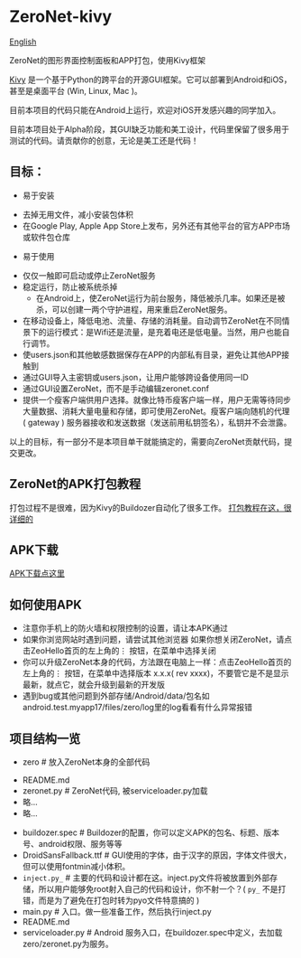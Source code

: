 # ZeroNet-kivy
[English](./README.md)

ZeroNet的图形界面控制面板和APP打包，使用Kivy框架

[Kivy](https://kivy.org) 是一个基于Python的跨平台的开源GUI框架。它可以部署到Android和iOS，甚至是桌面平台 (Win, Linux, Mac )。

目前本项目的代码只能在Android上运行，欢迎对iOS开发感兴趣的同学加入。

目前本项目处于Alpha阶段，其GUI缺乏功能和美工设计，代码里保留了很多用于测试的代码。请贡献你的创意，无论是美工还是代码！

## 目标：

* 易于安装
- 去掉无用文件，减小安装包体积
- 在Google Play, Apple App Store上发布，另外还有其他平台的官方APP市场或软件包仓库
* 易于使用
- 仅仅一触即可启动或停止ZeroNet服务
- 稳定运行，防止被系统杀掉
   + 在Android上，使ZeroNet运行为前台服务，降低被杀几率。如果还是被杀，可以创建一两个守护进程，用来重启ZeroNet服务。
- 在移动设备上，降低电池、流量、存储的消耗量。自动调节ZeroNet在不同情景下的运行模式：是Wifi还是流量，是充着电还是低电量。当然，用户也能自行调节。
- 使users.json和其他敏感数据保存在APP的内部私有目录，避免让其他APP接触到
- 通过GUI导入主密钥或users.json，让用户能够跨设备使用同一ID
- 通过GUI设置ZeroNet，而不是手动编辑zeronet.conf
- 提供一个瘦客户端供用户选择。就像比特币瘦客户端一样，用户无需等待同步大量数据、消耗大量电量和存储，即可使用ZeroNet。瘦客户端向随机的代理 ( gateway ) 服务器接收和发送数据（发送前用私钥签名），私钥并不会泄露。

以上的目标，有一部分不是本项目单干就能搞定的，需要向ZeroNet贡献代码，提交更改。

## ZeroNet的APK打包教程

打包过程不是很难，因为Kivy的Buildozer自动化了很多工作。
[打包教程在这，很详细的](./Tutorial-of-packaging-APK-zh-cn.md)

## APK下载

[APK下载点这里](https://github.com/HelloZeroNet/ZeroNet-kivy/raw/master/dist/ZeroNet-0.2.3-debug.apk)

## 如何使用APK

* 注意你手机上的防火墙和权限控制的设置，请让本APK通过
* 如果你浏览网站时遇到问题，请尝试其他浏览器
  如果你想关闭ZeroNet，请点击ZeoHello首页的左上角的⋮ 按钮，在菜单中选择关闭
* 你可以升级ZeroNet本身的代码，方法跟在电脑上一样：点击ZeoHello首页的左上角的⋮ 按钮，在菜单中选择版本 x.x.x( rev xxxx)，不要管它是不是显示最新，就点它，就会升级到最新的开发版
* 遇到bug或其他问题到外部存储/Android/data/包名如android.test.myapp17/files/zero/log里的log看看有什么异常报错

## 项目结构一览

* zero # 放入ZeroNet本身的全部代码
- README.md
- zeronet.py # ZeroNet代码, 被serviceloader.py加载
- 略...
- 略...
* buildozer.spec #  Buildozer的配置，你可以定义APK的包名、标题、版本号、android权限、服务等等
* DroidSansFallback.ttf # GUI使用的字体，由于汉字的原因，字体文件很大，但可以使用fontmin减小体积。
* `inject.py_`  # 主要的代码和设计都在这。inject.py文件将被放置到外部存储，所以用户能够免root射入自己的代码和设计，你不射一个？(  `py_`  不是打错，而是为了避免在打包时转为pyo文件特意搞的 )
* main.py # 入口。做一些准备工作，然后执行inject.py
* README.md
* serviceloader.py # Android 服务入口，在buildozer.spec中定义，去加载zero/zeronet.py为服务。

